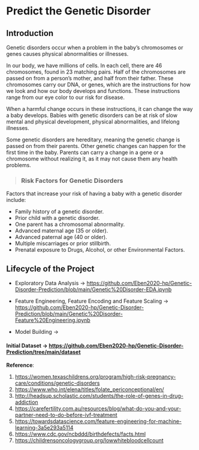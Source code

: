 # Predict the Genetic Disorder

## **Introduction**

<p>Genetic disorders occur when a problem in the baby’s chromosomes or genes causes physical abnormalities or illnesses.

In our body, we have millions of cells. In each cell, there are 46 chromosomes, found in 23 matching pairs. Half of the chromosomes are passed on from a person’s mother, and half from their father. These chromosomes carry our DNA, or genes, which are the instructions for how we look and how our body develops and functions. These instructions range from our eye color to our risk for disease.

When a harmful change occurs in these instructions, it can change the way a baby develops. Babies with genetic disorders can be at risk of slow mental and physical development, physical abnormalities, and lifelong illnesses.

Some genetic disorders are hereditary, meaning the genetic change is passed on from their parents. Other genetic changes can happen for the first time in the baby. Parents can carry a change in a gene or a chromosome without realizing it, as it may not cause them any health problems.
</p>

> ### Risk Factors for Genetic Disorders
Factors that increase your risk of having a baby with a genetic disorder include:
- Family history of a genetic disorder.
- Prior child with a genetic disorder.
- One parent has a chromosomal abnormality.
- Advanced maternal age (35 or older).
- Advanced paternal age (40 or older).
- Multiple miscarriages or prior stillbirth.
- Prenatal exposure to Drugs, Alcohol, or other Environmental Factors.

## Lifecycle of the Project
- Exploratory Data Analysis -> https://github.com/Eben2020-hp/Genetic-Disorder-Prediction/blob/main/Genetic%20Disorder-EDA.ipynb

- Feature Engineering, Feature Encoding and Feature Scaling -> https://github.com/Eben2020-hp/Genetic-Disorder-Prediction/blob/main/Genetic%20Disorder-Feature%20Engineering.ipynb

- Model Building -> 


#### Initial Dataset -> https://github.com/Eben2020-hp/Genetic-Disorder-Prediction/tree/main/dataset


**Reference**: 
1. https://women.texaschildrens.org/program/high-risk-pregnancy-care/conditions/genetic-disorders
2. https://www.who.int/elena/titles/folate_periconceptional/en/
3. http://headsup.scholastic.com/students/the-role-of-genes-in-drug-addiction
4. https://carefertility.com.au/resources/blog/what-do-you-and-your-partner-need-to-do-before-ivf-treatment
5. https://towardsdatascience.com/feature-engineering-for-machine-learning-3a5e293a5114
6. https://www.cdc.gov/ncbddd/birthdefects/facts.html
7. https://childrensoncologygroup.org/lowwhitebloodcellcount
